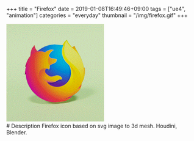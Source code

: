 +++
title = "Firefox"
date = 2019-01-08T16:49:46+09:00
tags = ["ue4", "animation"]
categories = "everyday"
thumbnail = "/img/firefox.gif"
+++

<div class="image">
<img src="/img/firefox.gif" style="max-width: 480px;">
</div>

<div class="description">
# Description
Firefox icon based on svg image to 3d mesh. Houdini, Blender.